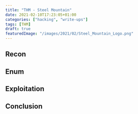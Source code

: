 ```yaml
---
title: "THM - Steel Mountain"
date: 2021-02-10T17:23:05+01:00
categories: ["hacking", "write-ups"]
tags: [THM]
draft: true
featuredImage: "/images/2021/02/Steel_Mountain_Logo.png"
---
```


## Recon

## Enum

## Exploitation

## Conclusion